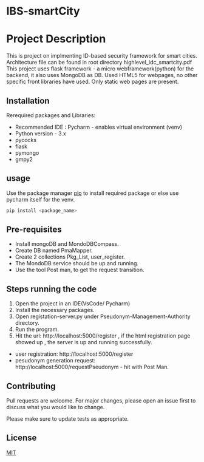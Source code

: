 # IBS-smartCity
# Project Description

This is project on implmenting ID-based security framework for smart cities. 
Architecture file can be found in root directory highlevel_idc_smartcity.pdf
This project uses flask framework - a micro webframework(python) for the backend, it also uses MongoDB as DB.
Used HTML5 for webpages, no other specific front libraries have used. Only static web pages are present.
## Installation
Rerequired packages and Libraries:
- Recommended IDE : Pycharm - enables virtual environment (venv)
- Python version - 3.x
- pycocks
- flask
- pymongo
- gmpy2
## usage

Use the package manager [pip](https://pip.pypa.io/en/stable/) to install required package or else use pycharm itself for the venv.

```bash
pip install <package_name>
```
## Pre-requisites
- Install mongoDB and MondoDBCompass.
- Create DB named PmaMapper.
- Create 2 collections Pkg_List, user_register.
- The MondoDB service should be up and running.
- Use the tool Post man, to get the request transition.

## Steps running the code

1. Open the project in an IDE(VsCode/ Pycharm) 
2. Install the necessary packages.
3. Open registation-server.py under Pseudonym-Management-Authority directory.
4. Run the program.
5. Hit the url: http://localhost:5000/register , if the html registration page showed up , the server is up and running successfully.

- user registration: http://localhost:5000/register
- pesudonym generation request:  http://localhost:5000/requestPseudonym - hit with Post Man.


## Contributing
Pull requests are welcome. For major changes, please open an issue first to discuss what you would like to change.

Please make sure to update tests as appropriate.

## License
[MIT](https://choosealicense.com/licenses/mit/)
